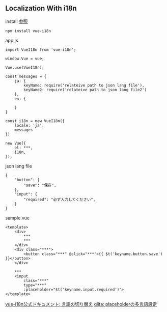 ## Localization With i18n

install [参照](https://kazupon.github.io/vue-i18n/installation.html#direct-download-cdn)
```
npm install vue-i18n
```

app.js
```
import VueI18n from 'vue-i18n';

window.Vue = vue;

Vue.use(VueI18n);

const messages = {
    ja: {
        keyName: require('relateive path to json lang file'),
        keyName2: require('relateive path to json lang file2')
    },
    en: {

    }
}

const i18n = new VueI18n({
    locale: 'ja',
    messages
})

new Vue({
    el: ***,
    i18n,
});
```

json lang file
```
{
    "button": {
        "save": "保存",
    },
    "input": {
        "required": "必ず入力してください",
    }
}
```

sample.vue
```
<template>
    <div>
        ***
        ***
    </div>
    <div class="***">
        <button class="***" @click="***">{{ $t('keyname.button.save') }}</button>
    </div>

    ***
    <input
        class="***"
        type="***"
        :placeholder="$t('keyname.input.required')">
</template>
```

[vue-i18n公式ドキュメント: 言語の切り替え](https://kazupon.github.io/vue-i18n/guide/locale.html)
[qiita: placeholderの多言語設定](https://qiita.com/FumioNonaka/items/138a60f4472ece69c192)